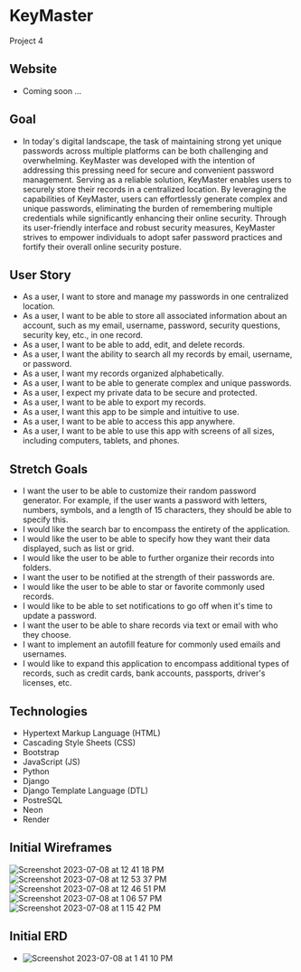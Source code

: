 # KeyMaster
Project 4

## Website
- Coming soon ...

## Goal
- In today's digital landscape, the task of maintaining strong yet unique passwords across multiple platforms can be both challenging and overwhelming. KeyMaster was developed with the intention of addressing this pressing need for secure and convenient password management. Serving as a reliable solution, KeyMaster enables users to securely store their records in a centralized location. By leveraging the capabilities of KeyMaster, users can effortlessly generate complex and unique passwords, eliminating the burden of remembering multiple credentials while significantly enhancing their online security. Through its user-friendly interface and robust security measures, KeyMaster strives to empower individuals to adopt safer password practices and fortify their overall online security posture.

## User Story
- As a user, I want to store and manage my passwords in one centralized location.
- As a user, I want to be able to store all associated information about an account, such as my email, username, password, security questions, security key, etc., in one record.
- As a user, I want to be able to add, edit, and delete records.
- As a user, I want the ability to search all my records by email, username, or password.
- As a user, I want my records organized alphabetically.
- As a user, I want to be able to generate complex and unique passwords.
- As a user, I expect my private data to be secure and protected.
- As a user, I want to be able to export my records.
- As a user, I want this app to be simple and intuitive to use.
- As a user, I want to be able to access this app anywhere.
- As a user, I want to be able to use this app with screens of all sizes, including computers, tablets, and phones.

## Stretch Goals
- I want the user to be able to customize their random password generator. For example, if the user wants a password with letters, numbers, symbols, and a length of 15 characters, they should be able to specify this.
- I would like the search bar to encompass the entirety of the application.
- I would like the user to be able to specify how they want their data displayed, such as list or grid.
- I would like the user to be able to further organize their records into folders.
- I want the user to be notified at the strength of their passwords are.
- I would like the user to be able to star or favorite commonly used records.
- I would like to be able to set notifications to go off when it's time to update a password.
- I want the user to be able to share records via text or email with who they choose.
- I want to implement an autofill feature for commonly used emails and usernames.
- I would like to expand this application to encompass additional types of records, such as credit cards, bank accounts, passports, driver's licenses, etc.

## Technologies
- Hypertext Markup Language (HTML)
- Cascading Style Sheets (CSS)
- Bootstrap
- JavaScript (JS)
- Python
- Django
- Django Template Language (DTL)
- PostreSQL
- Neon
- Render

## Initial Wireframes 
![Screenshot 2023-07-08 at 12 41 18 PM](https://github.com/awolter27/KeyMaster/assets/123532540/b428010b-5504-428d-b3e3-44b2f0e125ce)
![Screenshot 2023-07-08 at 12 53 37 PM](https://github.com/awolter27/KeyMaster/assets/123532540/c003dca9-6cd4-4595-a442-5376a55d1c0b)
![Screenshot 2023-07-08 at 12 46 51 PM](https://github.com/awolter27/KeyMaster/assets/123532540/4721cc27-23ab-4f08-a96a-6afc85ed0f3a)
![Screenshot 2023-07-08 at 1 06 57 PM](https://github.com/awolter27/KeyMaster/assets/123532540/e209849d-e283-4828-9527-d5302f830ea6)
![Screenshot 2023-07-08 at 1 15 42 PM](https://github.com/awolter27/KeyMaster/assets/123532540/5a8d6340-ac17-46c4-a849-c15ee5ab806f)

## Initial ERD
- ![Screenshot 2023-07-08 at 1 41 10 PM](https://github.com/awolter27/KeyMaster/assets/123532540/89f528a8-f9c3-4d70-9ec6-0f8690f4b80f)

